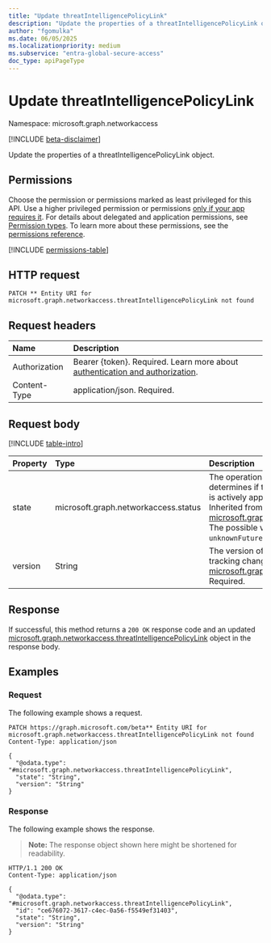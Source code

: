 ```yaml
---
title: "Update threatIntelligencePolicyLink"
description: "Update the properties of a threatIntelligencePolicyLink object."
author: "fgomulka"
ms.date: 06/05/2025
ms.localizationpriority: medium
ms.subservice: "entra-global-secure-access"
doc_type: apiPageType
---
```


# Update threatIntelligencePolicyLink

Namespace: microsoft.graph.networkaccess

[!INCLUDE [beta-disclaimer](../../includes/beta-disclaimer.md)]

Update the properties of a threatIntelligencePolicyLink object.

## Permissions

Choose the permission or permissions marked as least privileged for this API. Use a higher privileged permission or permissions [only if your app requires it](/graph/permissions-overview#best-practices-for-using-microsoft-graph-permissions). For details about delegated and application permissions, see [Permission types](/graph/permissions-overview#permission-types). To learn more about these permissions, see the [permissions reference](/graph/permissions-reference).

<!-- {
  "blockType": "permissions",
  "name": "networkaccess-threatintelligencepolicylink-update-permissions"
}
-->
[!INCLUDE [permissions-table](../includes/permissions/networkaccess-threatintelligencepolicylink-update-permissions.md)]

## HTTP request

<!-- {
  "blockType": "ignored"
}
-->
``` http
PATCH ** Entity URI for microsoft.graph.networkaccess.threatIntelligencePolicyLink not found
```

## Request headers

|Name|Description|
|:---|:---|
|Authorization|Bearer {token}. Required. Learn more about [authentication and authorization](/graph/auth/auth-concepts).|
|Content-Type|application/json. Required.|

## Request body

[!INCLUDE [table-intro](../../includes/update-property-table-intro.md)]


|Property|Type|Description|
|:---|:---|:---|
|state|microsoft.graph.networkaccess.status|The operational state of the policy link that determines if the threat intelligence policy is actively applied to network traffic. Inherited from [microsoft.graph.networkaccess.policyLink](../resources/networkaccess-policylink.md). The possible values are: `enabled`, `disabled`, `unknownFutureValue`. Required.|
|version|String|The version of the policy link, used for tracking changes. Inherited from [microsoft.graph.networkaccess.policyLink](../resources/networkaccess-policylink.md). Required.|



## Response

If successful, this method returns a `200 OK` response code and an updated [microsoft.graph.networkaccess.threatIntelligencePolicyLink](../resources/networkaccess-threatintelligencepolicylink.md) object in the response body.

## Examples

### Request

The following example shows a request.
<!-- {
  "blockType": "request",
  "name": "update_threatintelligencepolicylink"
}
-->
``` http
PATCH https://graph.microsoft.com/beta** Entity URI for microsoft.graph.networkaccess.threatIntelligencePolicyLink not found
Content-Type: application/json

{
  "@odata.type": "#microsoft.graph.networkaccess.threatIntelligencePolicyLink",
  "state": "String",
  "version": "String"
}
```


### Response

The following example shows the response.
>**Note:** The response object shown here might be shortened for readability.
<!-- {
  "blockType": "response",
  "truncated": true
}
-->
``` http
HTTP/1.1 200 OK
Content-Type: application/json

{
  "@odata.type": "#microsoft.graph.networkaccess.threatIntelligencePolicyLink",
  "id": "ce676072-3617-c4ec-0a56-f5549ef31403",
  "state": "String",
  "version": "String"
}
```

